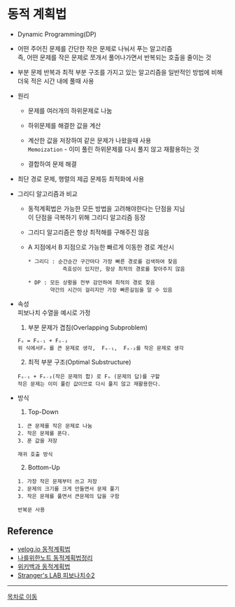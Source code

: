 # 동적 계획법
  - Dynamic Programming(DP)  
  
  - 어떤 주어진 문제를 간단한 작은 문제로 나눠서 푸는 알고리즘  
    즉, 어떤 문제를 작은 문제로 쪼개서 풀어나가면서 반복되는 호출을 줄이는 것  
  
  - 부분 문제 반복과 최적 부분 구조를 가지고 있는 알고리즘을 일반적인 방법에 비해 더욱 적은 시간 내에 풀때 사용
  
  - 원리
    * 문제를 여러개의 하위문제로 나눔  
    
    * 하위문제를 해결한 값을 계산  
    
    * 계산한 값을 저장하여 같은 문제가 나왔을때 사용  
      `Memoization` - 이미 풀린 하위문제를 다시 풀지 않고 재활용하는 것  
    * 결합하여 문제 해결  

  - 최단 경로 문제, 행렬의 제곱 문제등 최적화에 사용
  
  - 그리디 알고리즘과 비교
    * 동적계획법은 가능한 모든 방법을 고려해야한다는 단점을 지님  
      이 단점을 극복하기 위해 그리디 알고리즘 등장  
    
    * 그리디 알고리즘은 항상 최적해를 구해주진 않음
  
    * A 지점에서 B 지점으로 가능한 빠르게 이동한 경로 계산시
      ``` 
      * 그리디 : 순간순간 구간마다 가장 빠른 경로를 검색하여 찾음  
                 즉효성이 있지만, 항상 최적의 경로를 찾아주지 않음
       
      * DP : 모든 상황을 전부 감안하여 최적의 경로 찾음
             약간의 시간이 걸리지만 가장 빠른길임을 알 수 있음
      ```

  - 속성  
    피보나치 수열을 예시로 가정 
    1. 부분 문제가 겹침(Overlapping Subproblem)  
    ```
    Fₒ = Fₒ₋₁ + Fₒ₋₂
    위 식에서Fₒ 를 큰 문제로 생각,  Fₒ₋₁,  Fₒ₋₂를 작은 문제로 생각 
    ```
    2. 최적 부분 구조(Optimal Substructure)  
    ```
    Fₒ₋₁ + Fₒ₋₂(작은 문제의 합) 로 Fₒ (문제의 답)를 구할
    작은 문제는 이미 풀린 값이므로 다시 풀지 않고 재활용한다. 
    ```
  - 방식
    1. Top-Down  
    ```
    1. 큰 문제를 작은 문제로 나눔
    2. 작은 문제를 푼다.
    3. 푼 값을 저장

    재귀 호출 방식
    ```  
  
    2. Bottom-Up    
    ```
    1. 가장 작은 문제부터 쓰고 저장
    2. 문제의 크기를 크게 만들면서 문제 풀기
    3. 작은 문제를 풀면서 큰문제의 답을 구함
    
    반복문 사용
    ```
## Reference
  - [velog.io 동적계획법](https://velog.io/@polynomeer/%EB%8F%99%EC%A0%81-%EA%B3%84%ED%9A%8D%EB%B2%95Dynamic-Programming)
  - [나를위한노트 동적계획법정리](https://developer-mac.tistory.com/77?category=313126)
  - [위키백과 동적계획법](https://ko.wikipedia.org/wiki/%EB%8F%99%EC%A0%81_%EA%B3%84%ED%9A%8D%EB%B2%95)
  - [Stranger's LAB 피보나치수2](https://st-lab.tistory.com/123) 
***
[목차로 이동](https://github.com/youngho-j/TIL/blob/main/Algorithm/README.md "Go README.md")
